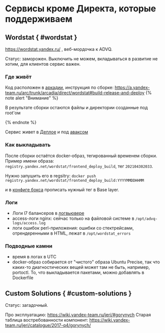 # Сервисы кроме Директа, которые поддерживаем

## Wordstat { #wordstat }

<https://wordstat.yandex.ru/> , веб-мордочка к ADVQ.

Статус: заморожен. Выключить не можем, вкладываться в развитие не хотим, для клиентов сервис важен.

### Где живёт
Код расположен в [аркадии](https://a.yandex-team.ru/arc/trunk/arcadia/direct/wordstat), инструкция по сборке: https://a.yandex-team.ru/arc/trunk/arcadia/direct/wordstat#build-release-and-deploy
{% note alert "Внимание" %}

В результате сборки остаются файлы и директории созданные под root'ом

{% endnote %}

Сервис живет в [Деплое](https://deploy.yandex-team.ru/stages/advq-wordstat-production) и под [аваксом](https://nanny.yandex-team.ru/ui/#/awacs/namespaces/list/wordstat.yandex.ru/show/) 

### Как выкладывать
После сборки остаётся docker-образ, тегированный временем сборки. Пример имени образа: `registry.yandex.net/wordstat/frontend_deploy_build`, тег `202104302033`.

Нужно запушить его в regsitry:
`docker push registry.yandex.net/wordstat/frontend_deploy_build:YYYYMMDDHHMM`

и в [конфиге бокса](https://deploy.yandex-team.ru/stages/advq-wordstat-production/edit/du-wordstat/box-box) прописать нужный тег в Base layer.

### Логи
- Логи l7 балансеров в [логвьювере](https://direct.yandex.ru/logviewer/short/TQhLurXd3uUGjb)
- access-логи nginx: сейчас только на файловой системе в `/opt/advq-logs/access.log`
- логи ошибок perl-приложения: ошибки со стектрейсами, отрендеренными в HTML, лежат в `/opt/wordstat_errors`

### Подводные камни
- время в логах в UTC
- docker-образ собирается от "чистого" образа Ubuntu Precise, так что каких-то диагностических вещей может там не быть, например, portoctl. То, что выкладывается пакетами, можно добавлять в Dockerfile


## Custom Solutions { #custom-solutions }

Статус: загадочный.

Про эксплуатацию: <https://wiki.yandex-team.ru/jeri/#gorynych>
Старая таблица востребованности компонент: <https://wiki.yandex-team.ru/jeri/catalogue/2017-q4/gorynych/>
